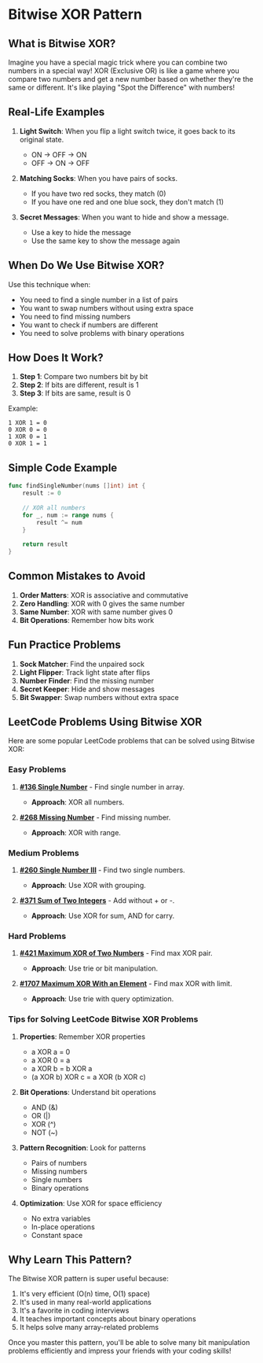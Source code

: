 # Bitwise XOR Pattern

## What is Bitwise XOR?

Imagine you have a special magic trick where you can combine two numbers in a special way! XOR (Exclusive OR) is like a game where you compare two numbers and get a new number based on whether they're the same or different. It's like playing "Spot the Difference" with numbers!

## Real-Life Examples

1. **Light Switch**: When you flip a light switch twice, it goes back to its original state.
   - ON → OFF → ON
   - OFF → ON → OFF

2. **Matching Socks**: When you have pairs of socks.
   - If you have two red socks, they match (0)
   - If you have one red and one blue sock, they don't match (1)

3. **Secret Messages**: When you want to hide and show a message.
   - Use a key to hide the message
   - Use the same key to show the message again

## When Do We Use Bitwise XOR?

Use this technique when:
- You need to find a single number in a list of pairs
- You want to swap numbers without using extra space
- You need to find missing numbers
- You want to check if numbers are different
- You need to solve problems with binary operations

## How Does It Work?

1. **Step 1**: Compare two numbers bit by bit
2. **Step 2**: If bits are different, result is 1
3. **Step 3**: If bits are same, result is 0

Example:
```
1 XOR 1 = 0
0 XOR 0 = 0
1 XOR 0 = 1
0 XOR 1 = 1
```

## Simple Code Example

```go
func findSingleNumber(nums []int) int {
    result := 0
    
    // XOR all numbers
    for _, num := range nums {
        result ^= num
    }
    
    return result
}
```

## Common Mistakes to Avoid

1. **Order Matters**: XOR is associative and commutative
2. **Zero Handling**: XOR with 0 gives the same number
3. **Same Number**: XOR with same number gives 0
4. **Bit Operations**: Remember how bits work

## Fun Practice Problems

1. **Sock Matcher**: Find the unpaired sock
2. **Light Flipper**: Track light state after flips
3. **Number Finder**: Find the missing number
4. **Secret Keeper**: Hide and show messages
5. **Bit Swapper**: Swap numbers without extra space

## LeetCode Problems Using Bitwise XOR

Here are some popular LeetCode problems that can be solved using Bitwise XOR:

### Easy Problems

1. **[#136 Single Number](https://leetcode.com/problems/single-number/)** - Find single number in array.
   - **Approach**: XOR all numbers.

2. **[#268 Missing Number](https://leetcode.com/problems/missing-number/)** - Find missing number.
   - **Approach**: XOR with range.

### Medium Problems

1. **[#260 Single Number III](https://leetcode.com/problems/single-number-iii/)** - Find two single numbers.
   - **Approach**: Use XOR with grouping.

2. **[#371 Sum of Two Integers](https://leetcode.com/problems/sum-of-two-integers/)** - Add without + or -.
   - **Approach**: Use XOR for sum, AND for carry.

### Hard Problems

1. **[#421 Maximum XOR of Two Numbers](https://leetcode.com/problems/maximum-xor-of-two-numbers-in-an-array/)** - Find max XOR pair.
   - **Approach**: Use trie or bit manipulation.

2. **[#1707 Maximum XOR With an Element](https://leetcode.com/problems/maximum-xor-with-an-element-from-array/)** - Find max XOR with limit.
   - **Approach**: Use trie with query optimization.

### Tips for Solving LeetCode Bitwise XOR Problems

1. **Properties**: Remember XOR properties
   - a XOR a = 0
   - a XOR 0 = a
   - a XOR b = b XOR a
   - (a XOR b) XOR c = a XOR (b XOR c)

2. **Bit Operations**: Understand bit operations
   - AND (&)
   - OR (|)
   - XOR (^)
   - NOT (~)

3. **Pattern Recognition**: Look for patterns
   - Pairs of numbers
   - Missing numbers
   - Single numbers
   - Binary operations

4. **Optimization**: Use XOR for space efficiency
   - No extra variables
   - In-place operations
   - Constant space

## Why Learn This Pattern?

The Bitwise XOR pattern is super useful because:
1. It's very efficient (O(n) time, O(1) space)
2. It's used in many real-world applications
3. It's a favorite in coding interviews
4. It teaches important concepts about binary operations
5. It helps solve many array-related problems

Once you master this pattern, you'll be able to solve many bit manipulation problems efficiently and impress your friends with your coding skills! 